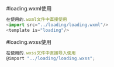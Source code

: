#loading.wxml使用

```javascript
在使用的.wxml文件中直接使用
<import src="../loading/loading.wxml"/>
<template is="loading"/>
```

#loading.wxss使用
```javascript
在使用的.wxss文件中直接导入使用
@import "../loading/loading.wxss";
```
